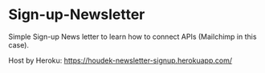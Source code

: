 # Sign-up-Newsletter
Simple Sign-up News letter to learn how to connect APIs (Mailchimp in this case).

Host by Heroku: https://houdek-newsletter-signup.herokuapp.com/
